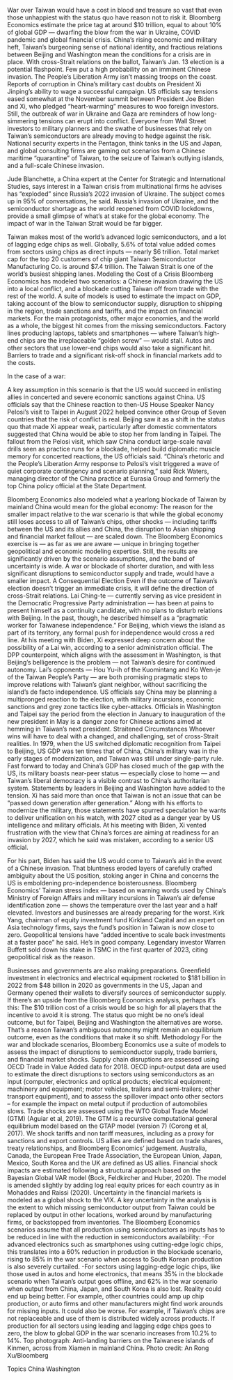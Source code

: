 War over Taiwan would have a cost in blood and treasure so vast that even those unhappiest with the status quo have reason not to risk it. Bloomberg Economics estimate the price tag at around $10 trillion, equal to about 10% of global GDP — dwarfing the blow from the war in Ukraine, COVID pandemic and global financial crisis.
China’s rising economic and military heft, Taiwan’s burgeoning sense of national identity, and fractious relations between Beijing and Washington mean the conditions for a crisis are in place. With cross-Strait relations on the ballot, Taiwan’s Jan. 13 election is a potential flashpoint.
Few put a high probability on an imminent Chinese invasion. The People’s Liberation Army isn’t massing troops on the coast. Reports of corruption in China’s military cast doubts on President Xi Jinping’s ability to wage a successful campaign. US officials say tensions eased somewhat at the November summit between President Joe Biden and Xi, who pledged “heart-warming” measures to woo foreign investors.
Still, the outbreak of war in Ukraine and Gaza are reminders of how long-simmering tensions can erupt into conflict. Everyone from Wall Street investors to military planners and the swathe of businesses that rely on Taiwan’s semiconductors are already moving to hedge against the risk.
National security experts in the Pentagon, think tanks in the US and Japan, and global consulting firms are gaming out scenarios from a Chinese maritime “quarantine” of Taiwan, to the seizure of Taiwan’s outlying islands, and a full-scale Chinese invasion.

Jude Blanchette, a China expert at the Center for Strategic and International Studies, says interest in a Taiwan crisis from multinational firms he advises has “exploded” since Russia’s 2022 invasion of Ukraine. The subject comes up in 95% of conversations, he said.
Russia’s invasion of Ukraine, and the semiconductor shortage as the world reopened from COVID lockdowns, provide a small glimpse of what’s at stake for the global economy. The impact of war in the Taiwan Strait would be far bigger.

Taiwan makes most of the world’s advanced logic semiconductors, and a lot of lagging edge chips as well. Globally, 5.6% of total value added comes from sectors using chips as direct inputs — nearly $6 trillion. Total market cap for the top 20 customers of chip giant Taiwan Semiconductor Manufacturing Co. is around $7.4 trillion. The Taiwan Strait is one of the world’s busiest shipping lanes.
Modeling the Cost of a Crisis
Bloomberg Economics has modeled two scenarios: a Chinese invasion drawing the US into a local conflict, and a blockade cutting Taiwan off from trade with the rest of the world. A suite of models is used to estimate the impact on GDP, taking account of the blow to semiconductor supply, disruption to shipping in the region, trade sanctions and tariffs, and the impact on financial markets.
For the main protagonists, other major economies, and the world as a whole, the biggest hit comes from the missing semiconductors. Factory lines producing laptops, tablets and smartphones — where Taiwan’s high-end chips are the irreplaceable “golden screw” — would stall. Autos and other sectors that use lower-end chips would also take a significant hit.
Barriers to trade and a significant risk-off shock in financial markets add to the costs.

In the case of a war:

A key assumption in this scenario is that the US would succeed in enlisting allies in concerted and severe economic sanctions against China.
US officials say that the Chinese reaction to then-US House Speaker Nancy Pelosi’s visit to Taipei in August 2022 helped convince other Group of Seven countries that the risk of conflict is real. Beijing saw it as a shift in the status quo that made Xi appear weak, particularly after domestic commentators suggested that China would be able to stop her from landing in Taipei.
The fallout from the Pelosi visit, which saw China conduct large-scale naval drills seen as practice runs for a blockade, helped build diplomatic muscle memory for concerted reactions, the US officials said.
“China’s rhetoric and the People’s Liberation Army response to Pelosi’s visit triggered a wave of quiet corporate contingency and scenario planning,” said Rick Waters, managing director of the China practice at Eurasia Group and formerly the top China policy official at the State Department.

Bloomberg Economics also modeled what a yearlong blockade of Taiwan by mainland China would mean for the global economy:
The reason for the smaller impact relative to the war scenario is that while the global economy still loses access to all of Taiwan’s chips, other shocks — including tariffs between the US and its allies and China, the disruption to Asian shipping and financial market fallout — are scaled down.
The Bloomberg Economics exercise is — as far as we are aware — unique in bringing together geopolitical and economic modeling expertise. Still, the results are significantly driven by the scenario assumptions, and the band of uncertainty is wide. A war or blockade of shorter duration, and with less significant disruptions to semiconductor supply and trade, would have a smaller impact.
A Consequential Election
Even if the outcome of Taiwan’s election doesn’t trigger an immediate crisis, it will define the direction of cross-Strait relations.
Lai Ching-te — currently serving as vice president in the Democratic Progressive Party administration — has been at pains to present himself as a continuity candidate, with no plans to disturb relations with Beijing.
In the past, though, he described himself as a “pragmatic worker for Taiwanese independence.” For Beijing, which views the island as part of its territory, any formal push for independence would cross a red line. At his meeting with Biden, Xi expressed deep concern about the possibility of a Lai win, according to a senior administration official.
The DPP counterpoint, which aligns with the assessment in Washington, is that Beijing’s belligerence is the problem — not Taiwan’s desire for continued autonomy.
Lai’s opponents — Hou Yu-ih of the Kuomintang and Ko Wen-je of the Taiwan People’s Party — are both promising pragmatic steps to improve relations with Taiwan’s giant neighbor, without sacrificing the island’s de facto independence.
US officials say China may be planning a multipronged reaction to the election, with military incursions, economic sanctions and grey zone tactics like cyber-attacks.
Officials in Washington and Taipei say the period from the election in January to inauguration of the new president in May is a danger zone for Chinese actions aimed at hemming in Taiwan’s next president.
Straitened Circumstances
Whoever wins will have to deal with a changed, and challenging, set of cross-Strait realities.
In 1979, when the US switched diplomatic recognition from Taipei to Beijing, US GDP was ten times that of China, China’s military was in the early stages of modernization, and Taiwan was still under single-party rule.
Fast forward to today and China’s GDP has closed much of the gap with the US, its military boasts near-peer status — especially close to home — and Taiwan’s liberal democracy is a visible contrast to China’s authoritarian system.
Statements by leaders in Beijing and Washington have added to the tension.
Xi has said more than once that Taiwan is not an issue that can be “passed down generation after generation.” Along with his efforts to modernize the military, those statements have spurred speculation he wants to deliver unification on his watch, with 2027 cited as a danger year by US intelligence and military officials.
At his meeting with Biden, Xi vented frustration with the view that China’s forces are aiming at readiness for an invasion by 2027, which he said was mistaken, according to a senior US official.

For his part, Biden has said the US would come to Taiwan’s aid in the event of a Chinese invasion. That bluntness eroded layers of carefully crafted ambiguity about the US position, stoking anger in China and concerns the US is emboldening pro-independence boisterousness.
Bloomberg Economics’ Taiwan stress index — based on warning words used by China’s Ministry of Foreign Affairs and military incursions in Taiwan’s air defense identification zone — shows the temperature over the last year and a half elevated.
Investors and businesses are already preparing for the worst. Kirk Yang, chairman of equity investment fund Kirkland Capital and an expert on Asia technology firms, says the fund’s position in Taiwan is now close to zero. Geopolitical tensions have “added incentive to scale back investments at a faster pace” he said.
He’s in good company. Legendary investor Warren Buffett sold down his stake in TSMC in the first quarter of 2023, citing geopolitical risk as the reason.

Businesses and governments are also making preparations. Greenfield investment in electronics and electrical equipment rocketed to $181 billion in 2022 from $48 billion in 2020 as governments in the US, Japan and Germany opened their wallets to diversify sources of semiconductor supply.
If there’s an upside from the Bloomberg Economics analysis, perhaps it’s this: The $10 trillion cost of a crisis would be so high for all players that the incentive to avoid it is strong.
The status quo might be no one’s ideal outcome, but for Taipei, Beijing and Washington the alternatives are worse. That’s a reason Taiwan’s ambiguous autonomy might remain an equilibrium outcome, even as the conditions that make it so shift.
Methodology
For the war and blockade scenarios, Bloomberg Economics use a suite of models to assess the impact of disruptions to semiconductor supply, trade barriers, and financial market shocks.
Supply chain disruptions are assessed using OECD Trade in Value Added data for 2018. OECD input-output data are used to estimate the direct disruptions to sectors using semiconductors as an input (computer, electronics and optical products; electrical equipment; machinery and equipment; motor vehicles, trailers and semi-trailers; other transport equipment), and to assess the spillover impact onto other sectors – for example the impact on metal output if production of automobiles slows.
Trade shocks are assessed using the WTO Global Trade Model (GTM) (Aguiar et al, 2019). The GTM is a recursive computational general equilibrium model based on the GTAP model (version 7) (Corong et al, 2017). We shock tariffs and non tariff measures, including as a proxy for sanctions and export controls.
US allies are defined based on trade shares, treaty relationships, and Bloomberg Economics’ judgement. Australia, Canada, the European Free Trade Association, the European Union, Japan, Mexico, South Korea and the UK are defined as US allies.
Financial shock impacts are estimated following a structural approach based on the Bayesian Global VAR model (Bock, Feldkircher and Huber, 2020). The model is amended slightly by adding log real equity prices for each country as in Mohaddes and Raissi (2020). Uncertainty in the financial markets is modeled as a global shock to the VIX.
A key uncertainty in the analysis is the extent to which missing semiconductor output from Taiwan could be replaced by output in other locations, worked around by manufacturing firms, or backstopped from inventories.
The Bloomberg Economics scenarios assume that all production using semiconductors as inputs has to be reduced in line with the reduction in semiconductors availability:
-For advanced electronics such as smartphones using cutting-edge logic chips, this translates into a 60% reduction in production in the blockade scenario, rising to 85% in the war scenario when access to South Korean production is also severely curtailed.
-For sectors using lagging-edge logic chips, like those used in autos and home electronics, that means 35% in the blockade scenario when Taiwan’s output goes offline, and 62% in the war scenario when output from China, Japan, and South Korea is also lost.
Reality could end up being better. For example, other countries could amp up chip production, or auto firms and other manufacturers might find work arounds for missing inputs.
It could also be worse. For example, if Taiwan’s chips are not replaceable and use of them is distributed widely across products. If production for all sectors using leading and lagging edge chips goes to zero, the blow to global GDP in the war scenario increases from 10.2% to 14%.
Top photograph: Anti-landing barriers on the Taiwanese islands of Kinmen, across from Xiamen in mainland China. Photo credit: An Rong Xu/Bloomberg

Topics
China
Washington
